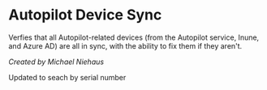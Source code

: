 # Autopilot Device Sync
Verfies that all Autopilot-related devices (from the Autopilot service, Inune, and Azure AD) are all in sync, with the ability to fix them
if they aren't.

*Created by Michael Niehaus*

Updated to seach by serial number

